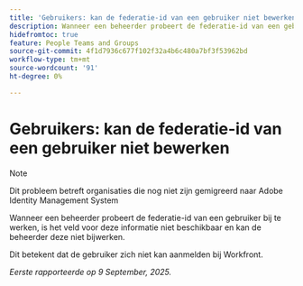 ```yaml
---
title: 'Gebruikers: kan de federatie-id van een gebruiker niet bewerken'
description: Wanneer een beheerder probeert de federatie-id van een gebruiker bij te werken, is het veld voor deze informatie niet beschikbaar en kan de beheerder deze niet bijwerken.
hidefromtoc: true
feature: People Teams and Groups
source-git-commit: 4f1d7936c677f102f32a4b6c480a7bf3f53962bd
workflow-type: tm+mt
source-wordcount: '91'
ht-degree: 0%

---
```



# Gebruikers: kan de federatie-id van een gebruiker niet bewerken

>[!NOTE]
>
>Dit probleem betreft organisaties die nog niet zijn gemigreerd naar Adobe Identity Management System

Wanneer een beheerder probeert de federatie-id van een gebruiker bij te werken, is het veld voor deze informatie niet beschikbaar en kan de beheerder deze niet bijwerken.

Dit betekent dat de gebruiker zich niet kan aanmelden bij Workfront.

_Eerste rapporteerde op 9 September, 2025._
